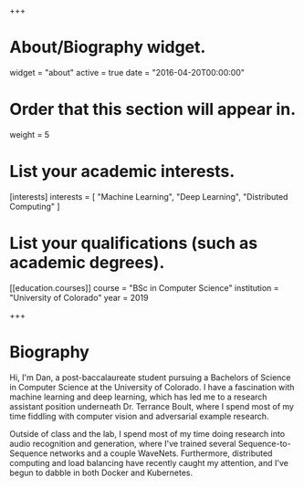 +++
# About/Biography widget.
widget = "about"
active = true
date = "2016-04-20T00:00:00"

# Order that this section will appear in.
weight = 5

# List your academic interests.
[interests]
  interests = [
    "Machine Learning",
    "Deep Learning",
    "Distributed Computing"
  ]

# List your qualifications (such as academic degrees).
[[education.courses]]
  course = "BSc in Computer Science"
  institution = "University of Colorado"
  year = 2019
 
+++

# Biography

Hi, I'm Dan, a post-baccalaureate student pursuing a Bachelors of Science in Computer Science at the University of Colorado. I have a fascination with machine learning and deep learning, which has led me to a research assistant position underneath Dr. Terrance Boult, where I spend most of my time fiddling with computer vision and adversarial example research. 

Outside of class and the lab, I spend most of my time doing research into audio recognition and generation, where I've trained several Sequence-to-Sequence networks and a couple WaveNets. Furthermore, distributed computing and load balancing have recently caught my attention, and I've begun to dabble in both Docker and Kubernetes. 
